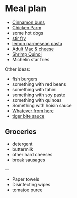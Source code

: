 # Meal plan

- [Cinnamon buns](https://www.bonappetit.com/recipe/cinnamon-date-sticky-buns)
- [Chicken Parm](https://www.bonappetit.com/recipe/bas-best-chicken-parm)
- some hot dogs
- [stir fry](https://www.bonappetit.com/recipe/spicy-chicken-stir-fry-with-celery-and-peanuts)
- [lemon parmesean pasta](https://www.bonappetit.com/recipe/pasta-with-brown-butter-whole-lemon-and-parmesan)
- [Adult Mac & cheese](https://www.bonappetit.com/recipe/adult-mac-and-cheese)
- [Shrimp Quinoi](https://www.bonappetit.com/story/indian-ish-shrimp-quinoa-pulao)
- Michelin star fries

Other ideas:

- fish burgers
- something with red beans
- something with tahini
- something with soy paste
- something with quinoas
- Something with hoisin sauce
- [Whatever from here](https://www.bonappetit.com/story/yia-vang-hmong-cuisine)
- [tiger bite sauce](https://www.bonappetit.com/recipe/tri-tip-steak-with-tiger-bite-sauce)

## Groceries

- detergent
- buttermilk
- other hard cheeses
- break sausages

--

- Paper towels
- Disinfecting wipes
- tomatoe puree
